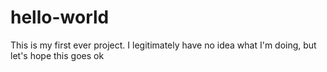 hello-world
===========

This is my first ever project. I legitimately have no idea what I'm doing, but let's hope this goes ok

